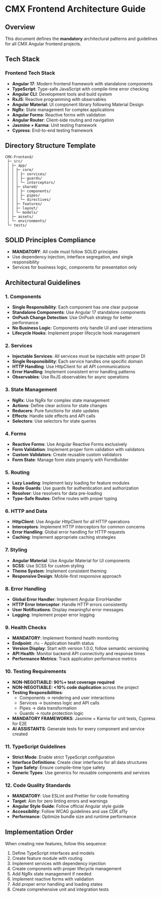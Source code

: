 # CMX Frontend Architecture Guide

## Overview
This document defines the **mandatory** architectural patterns and guidelines for all CMX Angular frontend projects.

## Tech Stack

### **Frontend Tech Stack**
- **Angular 17**: Modern frontend framework with standalone components
- **TypeScript**: Type-safe JavaScript with compile-time error checking
- **Angular CLI**: Development tools and build system
- **RxJS**: Reactive programming with observables
- **Angular Material**: UI component library following Material Design
- **NgRx**: State management for complex applications
- **Angular Forms**: Reactive forms with validation
- **Angular Router**: Client-side routing and navigation
- **Jasmine + Karma**: Unit testing framework
- **Cypress**: End-to-end testing framework

## Directory Structure Template

```
CMX-Frontend/
 ├─ src/
 │ ├─ app/
 │ │ ├─ core/
 │ │ │ ├─ services/
 │ │ │ ├─ guards/
 │ │ │ └─ interceptors/
 │ │ ├─ shared/
 │ │ │ ├─ components/
 │ │ │ ├─ pipes/
 │ │ │ └─ directives/
 │ │ ├─ features/
 │ │ ├─ layout/
 │ │ └─ models/
 │ ├─ assets/
 │ └─ environments/
 └─ tests/
```

## SOLID Principles Compliance
- **MANDATORY**: All code must follow SOLID principles
- Use dependency injection, interface segregation, and single responsibility
- Services for business logic, components for presentation only

## Architectural Guidelines

### 1. Components
- **Single Responsibility**: Each component has one clear purpose
- **Standalone Components**: Use Angular 17 standalone components
- **OnPush Change Detection**: Use OnPush strategy for better performance
- **No Business Logic**: Components only handle UI and user interactions
- **Lifecycle Hooks**: Implement proper lifecycle hook management

### 2. Services
- **Injectable Services**: All services must be injectable with proper DI
- **Single Responsibility**: Each service handles one specific domain
- **HTTP Handling**: Use HttpClient for all API communications
- **Error Handling**: Implement consistent error handling patterns
- **Observables**: Use RxJS observables for async operations

### 3. State Management
- **NgRx**: Use NgRx for complex state management
- **Actions**: Define clear actions for state changes
- **Reducers**: Pure functions for state updates
- **Effects**: Handle side effects and API calls
- **Selectors**: Use selectors for state queries

### 4. Forms
- **Reactive Forms**: Use Angular Reactive Forms exclusively
- **Form Validation**: Implement proper form validation with validators
- **Custom Validators**: Create reusable custom validators
- **Form State**: Manage form state properly with FormBuilder

### 5. Routing
- **Lazy Loading**: Implement lazy loading for feature modules
- **Route Guards**: Use guards for authentication and authorization
- **Resolver**: Use resolvers for data pre-loading
- **Type-Safe Routes**: Define routes with proper typing

### 6. HTTP and Data
- **HttpClient**: Use Angular HttpClient for all HTTP operations
- **Interceptors**: Implement HTTP interceptors for common concerns
- **Error Handling**: Global error handling for HTTP requests
- **Caching**: Implement appropriate caching strategies

### 7. Styling
- **Angular Material**: Use Angular Material for UI components
- **SCSS**: Use SCSS for custom styling
- **Theme System**: Implement consistent theming
- **Responsive Design**: Mobile-first responsive approach

### 8. Error Handling
- **Global Error Handler**: Implement Angular ErrorHandler
- **HTTP Error Interceptor**: Handle HTTP errors consistently
- **User Notifications**: Display meaningful error messages
- **Logging**: Implement proper error logging

### 9. Health Checks
- **MANDATORY**: Implement frontend health monitoring
- **Endpoint**: `/hc` - Application health status
- **Version Display**: Start with version 1.0.0, follow semantic versioning
- **API Health**: Monitor backend API connectivity and response times
- **Performance Metrics**: Track application performance metrics

### 10. Testing Requirements
- **NON-NEGOTIABLE: 90%+ test coverage required**
- **NON-NEGOTIABLE: <10% code duplication** across the project
- **Testing Responsibilities**:
  - Components → rendering and user interactions
  - Services → business logic and API calls
  - Pipes → data transformation
  - Guards → route protection logic
- **MANDATORY FRAMEWORKS**: Jasmine + Karma for unit tests, Cypress for E2E
- **AI ASSISTANTS**: Generate tests for every component and service created

### 11. TypeScript Guidelines
- **Strict Mode**: Enable strict TypeScript configuration
- **Interface Definitions**: Create clear interfaces for all data structures
- **Type Safety**: Ensure compile-time type safety
- **Generic Types**: Use generics for reusable components and services

### 12. Code Quality Standards
- **MANDATORY**: Use ESLint and Prettier for code formatting
- **Target**: Aim for zero linting errors and warnings
- **Angular Style Guide**: Follow official Angular style guide
- **Accessibility**: Follow WCAG guidelines and use CDK a11y
- **Performance**: Optimize bundle size and runtime performance

## Implementation Order
When creating new features, follow this sequence:
1. Define TypeScript interfaces and models
2. Create feature module with routing
3. Implement services with dependency injection
4. Create components with proper lifecycle management
5. Add NgRx state management if needed
6. Implement reactive forms with validation
7. Add proper error handling and loading states
8. Create comprehensive unit and integration tests